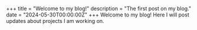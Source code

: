 +++
title = "Welcome to my blog!"
description = "The first post on my blog."
date = "2024-05-30T00:00:00Z"
+++
Welcome to my blog! Here I will post updates about projects I am working on.